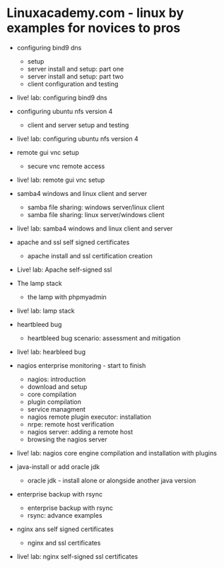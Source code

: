 Linuxacademy.com - linux by examples for novices to pros
========================================================

* configuring bind9 dns
  - setup
  - server install and setup: part one
  - server install and setup: part two
  - client configuration and testing
  
* live! lab: configuring bind9 dns

* configuring ubuntu nfs version 4
  - client and server setup and testing
  
* live! lab: configuring ubuntu nfs version 4

* remote gui vnc setup
  - secure vnc remote access
  
* live! lab: remote gui vnc setup

* samba4 windows and linux client and server
  - samba file sharing: windows server/linux client
  - samba file sharing: linux server/windows client
  
* live! lab: samba4 windows and linux client and server

* apache and ssl self signed certificates
  - apache install and ssl certification creation
  
* Live! lab: Apache self-signed ssl

* The lamp stack
  - the lamp with phpmyadmin
  
* live! lab: lamp stack

* heartbleed bug
  - heartbleed bug scenario: assessment and mitigation
  
* live! lab: hearbleed bug

* nagios enterprise monitoring - start to finish
  - nagios: introduction
  - download and setup
  - core compilation
  - plugin compilation
  - service managment
  - nagios remote plugin executor: installation
  - nrpe: remote host verification
  - nagios server: adding a remote host
  - browsing the nagios server
  
* live! lab: nagios core engine compilation and installation with plugins

* java-install or add oracle jdk
  - oracle jdk - install alone or alongside another java version
  
* enterprise backup with rsync
  - enterprise backup with rsync
  - rsync: advance examples
  
* nginx ans self signed certificates
  - nginx and ssl certificates
  
* live! lab: nginx self-signed ssl certificates